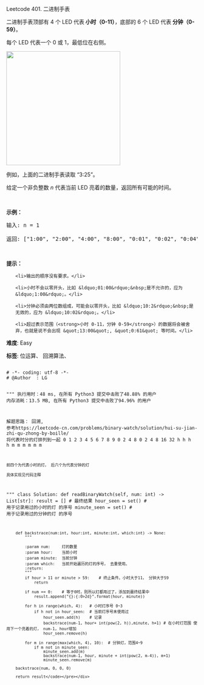 Leetcode 401. 二进制手表
<p>二进制手表顶部有 4 个 LED 代表<strong> 小时（0-11）</strong>，底部的 6 个 LED 代表<strong> 分钟（0-59）</strong>。</p>


<p>每个 LED 代表一个 0 或 1，最低位在右侧。</p>



<p><img src="https://upload.wikimedia.org/wikipedia/commons/8/8b/Binary_clock_samui_moon.jpg" style="height: 300px;"></p>



<p>例如，上面的二进制手表读取 &ldquo;3:25&rdquo;。</p>



<p>给定一个非负整数 <em>n&nbsp;</em>代表当前 LED 亮着的数量，返回所有可能的时间。</p>



<p>&nbsp;</p>



<p><strong>示例：</strong></p>



<pre>输入: n = 1

返回: [&quot;1:00&quot;, &quot;2:00&quot;, &quot;4:00&quot;, &quot;8:00&quot;, &quot;0:01&quot;, &quot;0:02&quot;, &quot;0:04&quot;, &quot;0:08&quot;, &quot;0:16&quot;, &quot;0:32&quot;]</pre>



<p>&nbsp;</p>



<p><strong>提示：</strong></p>



<ul>

	<li>输出的顺序没有要求。</li>

	<li>小时不会以零开头，比如 &ldquo;01:00&rdquo;&nbsp;是不允许的，应为 &ldquo;1:00&rdquo;。</li>

	<li>分钟必须由两位数组成，可能会以零开头，比如 &ldquo;10:2&rdquo;&nbsp;是无效的，应为 &ldquo;10:02&rdquo;。</li>

	<li>超过表示范围（<strong>小时 0-11，分钟 0-59</strong>）的数据将会被舍弃，也就是说不会出现 &quot;13:00&quot;, &quot;0:61&quot; 等时间。</li>

</ul>





 **难度**: Easy



 **标签**: 位运算、 回溯算法、 





<div class="hcb_wrap">
<pre class="prism undefined-numbers lang-python" data-lang="Python"><code>
# -*- coding: utf-8 -*-
# @Author  : LG

"""
执行用时：48 ms, 在所有 Python3 提交中击败了48.88% 的用户
内存消耗：13.5 MB, 在所有 Python3 提交中击败了94.96% 的用户

解题思路：
    回溯, 参考https://leetcode-cn.com/problems/binary-watch/solution/hui-su-jian-zhi-qu-zhong-by-boille/
    将代表时分的灯排列到一起
        0   1   2   3   4   5   6   7   8   9
        0   2   4   8   0   2   4   8   16  32
        h   h   h   h   m   m   m   m   m   m

    前四个为代表小时的灯， 后六个为代表分钟的灯

    具体实现见代码注释
"""
class Solution:
    def readBinaryWatch(self, num: int) -> List[str]:
        result = []         # 最终结果
        hour_seen = set()   # 用于记录用过的小时的灯 的序号
        minute_seen = set() # 用于记录用过的分钟的灯 的序号

        def backstrace(num:int, hour:int, minute:int, which:int) -> None:
            """

            :param num:     灯的数量
            :param hour:    当前小时
            :param minute:  当前分钟
            :param which:   当前开始遍历的灯的序号， 去重使用。
            :return:
            """
            if hour > 11 or minute > 59:    # 终止条件。小时大于11， 分钟大于59
                return

            if num == 0:    # 等于0时，则所以灯都用过了，添加到最终结果中
                result.append("{}:{:0>2d}".format(hour, minute))

            for h in range(which, 4):   # 小时灯序号 0~3
                if h not in hour_seen:  # 当前灯序号未使用过
                    hour_seen.add(h)    # 记录
                    backstrace(num-1, hour+ int(pow(2, h)),minute, h+1) # 在小时灯范围 使用下一个亮着的灯， num-1, hour增加
                    hour_seen.remove(h)

            for m in range(max(which, 4), 10):  # 分钟灯，范围4~9
                if m not in minute_seen:
                    minute_seen.add(m)
                    backstrace(num-1, hour, minute + int(pow(2, m-4)), m+1)
                    minute_seen.remove(m)

        backstrace(num, 0, 0, 0)

        return result</code></pre></div>

